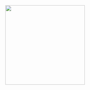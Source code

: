 <img src = "https://github.com/Dhruv-Kathiriya/co-flutter_Contanier_My_App_design/assets/150034575/350d82e4-3a66-4d05-a082-1392aa56cab3" width = "250">


